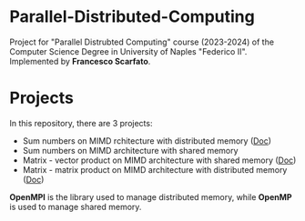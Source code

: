 # Parallel-Distributed-Computing
Project for "Parallel Distrubted Computing" course (2023-2024) of the Computer Science Degree in University of Naples "Federico II". Implemented by **Francesco Scarfato**.

# Projects
In this repository, there are 3 projects:
* Sum numbers on MIMD rchitecture with distributed memory ([Doc](https://github.com/fra-scarfato/Parallel-Distributed-Computing/blob/main/sum-numbers-distributed/Documentazione.pdf))
* Sum numbers on MIMD architecture with shared memory
* Matrix - vector product on MIMD architecture with shared memory ([Doc](https://github.com/fra-scarfato/Parallel-Distributed-Computing/blob/main/matrix-vector-shared/Documentazione.pdf))
* Matrix - matrix product on MIMD architecture with distributed memory ([Doc](https://github.com/fra-scarfato/Parallel-Distributed-Computing/blob/main/matrix-matrix-distributed/Documentazione.pdf))

**OpenMPI** is the library used to manage distributed memory, while **OpenMP** is used to manage shared memory.
